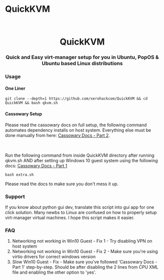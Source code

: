 # QuickKVM



<h1 align="center">
  <br>
  QuickKVM
  <br>
</h1>

<h3 align="center">Quick and Easy virt-manager setup for you in Ubuntu, PopOS & Ubuntu based Linux distributions</h3>

### Usage

#### One Liner

```shell
git clone --depth=1 https://github.com/xerohackcom/QuickKVM && cd QuickKVM && bash qkvm.sh
````

#### Cassowary Setup

Please read the cassowary docs on full setup, the following command automates dependency installs on host system. Everything else must be done manually from here: <a href="https://github.com/casualsnek/cassowary/blob/main/docs/2-cassowary-install.md#on-linux-host" title="cassowary docs 2">Cassowary Docs - Part 2</a>.

<br><br>Run the following command from inside QuickKVM directory after running qkvm.sh AND after setting up Windows 10 guest system using the following docs: <a href="https://github.com/casualsnek/cassowary/blob/main/docs/1-virt-manager.md#download-windows-iso-image-and-virtio-drivers-for-windows" title="cassowary docs 1">Cassowary Docs - Part 1</a>

```shell
bash extra.sh
````

Please read the docs to make sure you don't mess it up.

### Support

If you know about python gui dev, translate this script into gui app for one click solution. Many newbs to Linux are confused on how to properly setup virt-manager virtual machines. I hope this script makes it easier.

### FAQ

1. Networking not working in Win10 Guest - Fix 1 - Try disabling VPN on host system
2. Networking not working in Win10 Guest - Fix 2 - Make sure you're using virtio drivers for correct windows version
3. Slow Win10 Guest - Fix - Make sure you've followed 'Cassowary Docs - Part 1' step-by-step. Should be after disabling the 2 lines from CPU XML file and enabling the other option to 'yes'.


